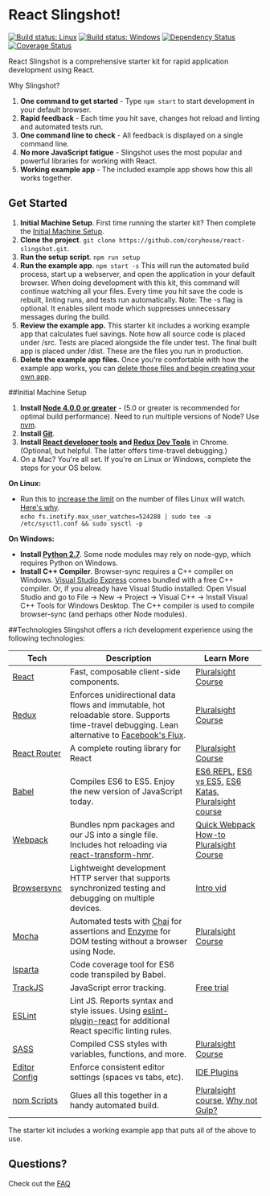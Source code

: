 # React Slingshot!

[![Build status: Linux](https://img.shields.io/travis/coryhouse/react-slingshot.svg?style=flat-square)](https://travis-ci.org/coryhouse/react-slingshot)
[![Build status: Windows](https://ci.appveyor.com/api/projects/status/ky0npqkot20ieiak?svg=true)](https://ci.appveyor.com/project/coryhouse/react-slingshot/branch/master)
[![Dependency Status](https://david-dm.org/coryhouse/react-slingshot.svg?style=flat-square)](https://david-dm.org/coryhouse/react-slingshot)
[![Coverage Status](https://coveralls.io/repos/github/coryhouse/react-slingshot/badge.svg?branch=master)](https://coveralls.io/github/coryhouse/react-slingshot?branch=master)

React Slingshot is a comprehensive starter kit for rapid application development using React. 

Why Slingshot?

1. **One command to get started** - Type `npm start` to start development in your default browser.
2. **Rapid feedback** - Each time you hit save, changes hot reload and linting and automated tests run.
3. **One command line to check** - All feedback is displayed on a single command line.
4. **No more JavaScript fatigue** - Slingshot uses the most popular and powerful libraries for working with React.
5. **Working example app** - The included example app shows how this all works together.

## Get Started
1. **Initial Machine Setup**. First time running the starter kit? Then complete the [Initial Machine Setup](https://github.com/coryhouse/react-slingshot#initial-machine-setup).
2. **Clone the project**. `git clone https://github.com/coryhouse/react-slingshot.git`.
3. **Run the setup script**. `npm run setup`
4. **Run the example app**. `npm start -s`
This will run the automated build process, start up a webserver, and open the application in your default browser. When doing development with this kit, this command will continue watching all your files. Every time you hit save the code is rebuilt, linting runs, and tests run automatically. Note: The -s flag is optional. It enables silent mode which suppresses unnecessary messages during the build.
5. **Review the example app.** This starter kit includes a working example app that calculates fuel savings. Note how all source code is placed under /src. Tests are placed alongside the file under test. The final built app is placed under /dist. These are the files you run in production.
6. **Delete the example app files.** Once you're comfortable with how the example app works, you can [delete those files and begin creating your own app](https://github.com/coryhouse/react-slingshot/blob/master/docs/FAQ.md#i-just-want-an-empty-starter-kit).

##Initial Machine Setup
1. **Install [Node 4.0.0 or greater](https://nodejs.org)** - (5.0 or greater is recommended for optimal build performance). Need to run multiple versions of Node? Use [nvm](https://github.com/creationix/nvm).
2. **Install [Git](https://git-scm.com/downloads)**. 
3. **Install [React developer tools](https://chrome.google.com/webstore/detail/react-developer-tools/fmkadmapgofadopljbjfkapdkoienihi?hl=en) and [Redux Dev Tools](https://chrome.google.com/webstore/detail/redux-devtools/lmhkpmbekcpmknklioeibfkpmmfibljd?hl=en)** in Chrome. (Optional, but helpful. The latter offers time-travel debugging.)
4. On a Mac? You're all set. If you're on Linux or Windows, complete the steps for your OS below.  
 
**On Linux:**  

 * Run this to [increase the limit](http://stackoverflow.com/questions/16748737/grunt-watch-error-waiting-fatal-error-watch-enospc) on the number of files Linux will watch. [Here's why](https://github.com/coryhouse/react-slingshot/issues/6).    
`echo fs.inotify.max_user_watches=524288 | sudo tee -a /etc/sysctl.conf && sudo sysctl -p` 

**On Windows:** 
 
* **Install [Python 2.7](https://www.python.org/downloads/)**. Some node modules may rely on node-gyp, which requires Python on Windows.
* **Install C++ Compiler**. Browser-sync requires a C++ compiler on Windows. [Visual Studio Express](https://www.visualstudio.com/en-US/products/visual-studio-express-vs) comes bundled with a free C++ compiler. Or, if you already have Visual Studio installed: Open Visual Studio and go to File -> New -> Project -> Visual C++ -> Install Visual C++ Tools for Windows Desktop. The C++ compiler is used to compile browser-sync (and perhaps other Node modules).

##Technologies
Slingshot offers a rich development experience using the following technologies:

| **Tech** | **Description** |**Learn More**|
|----------|-------|---|
|  [React](https://facebook.github.io/react/)  |   Fast, composable client-side components.    | [Pluralsight Course](https://www.pluralsight.com/courses/react-flux-building-applications)  |
|  [Redux](http://redux.js.org) |  Enforces unidirectional data flows and immutable, hot reloadable store. Supports time-travel debugging. Lean alternative to [Facebook's Flux](https://facebook.github.io/flux/docs/overview.html).| [Pluralsight Course](http://www.pluralsight.com/courses/react-redux-react-router-es6)    |
|  [React Router](https://github.com/reactjs/react-router) | A complete routing library for React | [Pluralsight Course](https://www.pluralsight.com/courses/react-flux-building-applications) |
|  [Babel](http://babeljs.io) |  Compiles ES6 to ES5. Enjoy the new version of JavaScript today.     | [ES6 REPL](https://babeljs.io/repl/), [ES6 vs ES5](http://es6-features.org), [ES6 Katas](http://es6katas.org), [Pluralsight course](https://www.pluralsight.com/courses/javascript-fundamentals-es6)    |
| [Webpack](http://webpack.github.io) | Bundles npm packages and our JS into a single file. Includes hot reloading via [react-transform-hmr](https://www.npmjs.com/package/react-transform-hmr). | [Quick Webpack How-to](https://github.com/petehunt/webpack-howto) [Pluralsight Course](https://www.pluralsight.com/courses/webpack-fundamentals)|
| [Browsersync](https://www.browsersync.io/) | Lightweight development HTTP server that supports synchronized testing and debugging on multiple devices. | [Intro vid](https://www.youtube.com/watch?time_continue=1&v=heNWfzc7ufQ)|
| [Mocha](http://mochajs.org) | Automated tests with [Chai](http://chaijs.com/) for assertions and [Enzyme](https://github.com/airbnb/enzyme) for DOM testing without a browser using Node. | [Pluralsight Course](https://www.pluralsight.com/courses/testing-javascript) |
| [Isparta](https://github.com/douglasduteil/isparta) | Code coverage tool for ES6 code transpiled by Babel. | 
| [TrackJS](https://trackjs.com/) | JavaScript error tracking. | [Free trial](https://my.trackjs.com/signup)|  
| [ESLint](http://eslint.org/)| Lint JS. Reports syntax and style issues. Using [eslint-plugin-react](https://github.com/yannickcr/eslint-plugin-react) for additional React specific linting rules. | |
| [SASS](http://sass-lang.com/) | Compiled CSS styles with variables, functions, and more. | [Pluralsight Course](https://www.pluralsight.com/courses/better-css)|
| [Editor Config](http://editorconfig.org) | Enforce consistent editor settings (spaces vs tabs, etc). | [IDE Plugins](http://editorconfig.org/#download) |
| [npm Scripts](https://docs.npmjs.com/misc/scripts)| Glues all this together in a handy automated build. | [Pluralsight course](https://www.pluralsight.com/courses/npm-build-tool-introduction), [Why not Gulp?](https://medium.com/@housecor/why-i-left-gulp-and-grunt-for-npm-scripts-3d6853dd22b8#.vtaziro8n)  |

The starter kit includes a working example app that puts all of the above to use.
## Questions?
Check out the [FAQ](/docs/FAQ.md)
